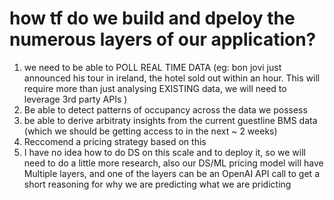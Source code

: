 # how tf do we build and dpeloy the numerous layers of our application?

1. we need to be able to POLL REAL TIME DATA (eg: bon jovi just announced his tour in ireland, the hotel sold out within an hour. This will require more than just analysing EXISTING data, we will need to leverage 3rd party APIs )
2. Be able to detect patterns of occupancy across the data we possess
3. be able to derive arbitraty insights from the current guestline BMS data (which we should be getting access to in the next ~ 2 weeks)
4. Reccomend a pricing strategy based on this
5. I have no idea how to do DS on this scale and to deploy it, so we will need to do a little more research, also our DS/ML pricing model will have Multiple layers, and one of the layers can be an OpenAI API call to get a short reasoning for why we are predicting what we are pridicting
